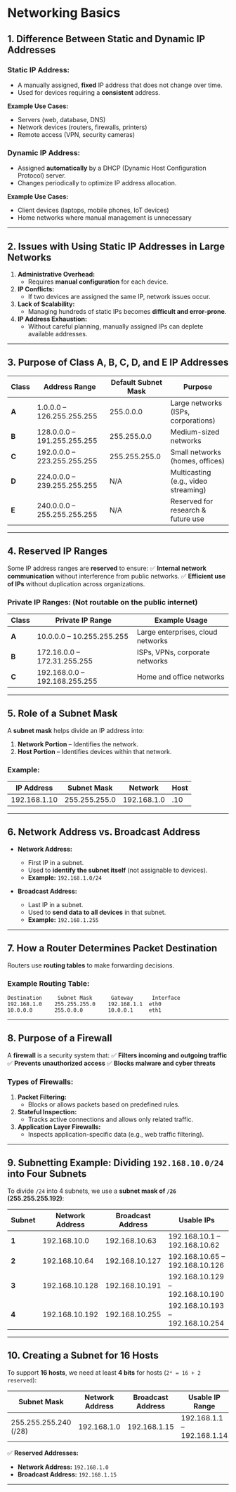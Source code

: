 # Networking Basics

## 1. Difference Between Static and Dynamic IP Addresses

### **Static IP Address:**
- A manually assigned, **fixed** IP address that does not change over time.
- Used for devices requiring a **consistent** address.

**Example Use Cases:**
- Servers (web, database, DNS)
- Network devices (routers, firewalls, printers)
- Remote access (VPN, security cameras)

### **Dynamic IP Address:**
- Assigned **automatically** by a DHCP (Dynamic Host Configuration Protocol) server.
- Changes periodically to optimize IP address allocation.

**Example Use Cases:**
- Client devices (laptops, mobile phones, IoT devices)
- Home networks where manual management is unnecessary

---

## 2. Issues with Using Static IP Addresses in Large Networks

1. **Administrative Overhead:**
   - Requires **manual configuration** for each device.
2. **IP Conflicts:**
   - If two devices are assigned the same IP, network issues occur.
3. **Lack of Scalability:**
   - Managing hundreds of static IPs becomes **difficult and error-prone**.
4. **IP Address Exhaustion:**
   - Without careful planning, manually assigned IPs can deplete available addresses.

---

## 3. Purpose of Class A, B, C, D, and E IP Addresses

| **Class** | **Address Range** | **Default Subnet Mask** | **Purpose** |
|-----------|------------------|-------------------------|------------|
| **A** | 1.0.0.0 – 126.255.255.255 | 255.0.0.0 | Large networks (ISPs, corporations) |
| **B** | 128.0.0.0 – 191.255.255.255 | 255.255.0.0 | Medium-sized networks |
| **C** | 192.0.0.0 – 223.255.255.255 | 255.255.255.0 | Small networks (homes, offices) |
| **D** | 224.0.0.0 – 239.255.255.255 | N/A | Multicasting (e.g., video streaming) |
| **E** | 240.0.0.0 – 255.255.255.255 | N/A | Reserved for research & future use |

---

## 4. Reserved IP Ranges

Some IP address ranges are **reserved** to ensure:
✅ **Internal network communication** without interference from public networks.
✅ **Efficient use of IPs** without duplication across organizations.

### **Private IP Ranges:** (Not routable on the public internet)

| **Class** | **Private IP Range** | **Example Usage** |
|-----------|----------------------|------------------|
| **A** | 10.0.0.0 – 10.255.255.255 | Large enterprises, cloud networks |
| **B** | 172.16.0.0 – 172.31.255.255 | ISPs, VPNs, corporate networks |
| **C** | 192.168.0.0 – 192.168.255.255 | Home and office networks |

---

## 5. Role of a Subnet Mask

A **subnet mask** helps divide an IP address into:
1. **Network Portion** – Identifies the network.
2. **Host Portion** – Identifies devices within that network.

### **Example:**

| **IP Address** | **Subnet Mask** | **Network** | **Host** |
|---------------|---------------|------------|--------|
| 192.168.1.10 | 255.255.255.0 | 192.168.1.0 | .10 |

---

## 6. Network Address vs. Broadcast Address

- **Network Address:**
  - First IP in a subnet.
  - Used to **identify the subnet itself** (not assignable to devices).
  - **Example:** `192.168.1.0/24`

- **Broadcast Address:**
  - Last IP in a subnet.
  - Used to **send data to all devices** in that subnet.
  - **Example:** `192.168.1.255`

---

## 7. How a Router Determines Packet Destination

Routers use **routing tables** to make forwarding decisions.

### **Example Routing Table:**
```plaintext
Destination     Subnet Mask      Gateway      Interface
192.168.1.0    255.255.255.0    192.168.1.1  eth0
10.0.0.0       255.0.0.0        10.0.0.1     eth1
```

---

## 8. Purpose of a Firewall

A **firewall** is a security system that:
✅ **Filters incoming and outgoing traffic**
✅ **Prevents unauthorized access**
✅ **Blocks malware and cyber threats**

### **Types of Firewalls:**
1. **Packet Filtering:**
   - Blocks or allows packets based on predefined rules.
2. **Stateful Inspection:**
   - Tracks active connections and allows only related traffic.
3. **Application Layer Firewalls:**
   - Inspects application-specific data (e.g., web traffic filtering).

---

## 9. Subnetting Example: Dividing `192.168.10.0/24` into Four Subnets

To divide `/24` into 4 subnets, we use a **subnet mask of `/26` (255.255.255.192)**:

| **Subnet** | **Network Address** | **Broadcast Address** | **Usable IPs** |
|-----------|--------------------|--------------------|---------------|
| **1** | 192.168.10.0 | 192.168.10.63 | 192.168.10.1 – 192.168.10.62 |
| **2** | 192.168.10.64 | 192.168.10.127 | 192.168.10.65 – 192.168.10.126 |
| **3** | 192.168.10.128 | 192.168.10.191 | 192.168.10.129 – 192.168.10.190 |
| **4** | 192.168.10.192 | 192.168.10.255 | 192.168.10.193 – 192.168.10.254 |

---

## 10. Creating a Subnet for 16 Hosts

To support **16 hosts**, we need at least **4 bits** for hosts (`2⁴ = 16 + 2 reserved`):

| **Subnet Mask** | **Network Address** | **Broadcast Address** | **Usable IP Range** |
|---------------|--------------------|--------------------|----------------|
| 255.255.255.240 (/28) | 192.168.1.0 | 192.168.1.15 | 192.168.1.1 – 192.168.1.14 |

✅ **Reserved Addresses:**
- **Network Address:** `192.168.1.0`
- **Broadcast Address:** `192.168.1.15`

---
